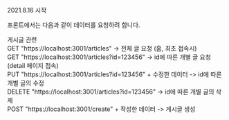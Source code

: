 2021.8.16 시작


프론트에서는 다음과 같이 데이터를 요청하려 합니다.

게시글 관련  
GET "https://localhost:3001/articles"  -> 전체 글 요청 (홈, 최초 접속시)  
GET "https://localhost:3001/articles?id=123456" -> id에 따른 개별 글 요청 (detail 페이지 접속)  
PUT "https://localhost:3001/articles?id=123456" + 수정한 데이터 -> id에 따른 개별 글의 수정  
DELETE "https://localhost:3001/articles?id=123456" -> id에 따른 개별 글의 삭제  
POST "https://localhost:3001/create" + 작성한 데이터 -> 게시글 생성  
